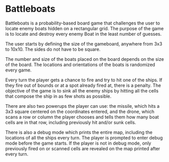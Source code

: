 # Battleboats

Battleboats is a probability-based board game that challenges the user to locate enemy boats hidden on a rectangular grid. The purpose of the game is to locate and destroy every enemy Boat in the least number of guesses.

The user starts by defining the size of the gameboard, anywhere from 3x3 to 10x10. The sides do not have to be square. 

The number and size of the boats placed on the board depends on the size of the board. The locations and orientations of the boats is randomized every game.

Every turn the player gets a chance to fire and try to hit one of the ships. If they fire out of bounds or at a spot already fired at, there is a penalty. The objective of the game is to sink all the enemy ships by hitting all the cells that compose the ship in as few shots as possible.

There are also two powerups the player can use: the missile, which hits a 3x3 square centered on the coordinates entered, and the drone, which scans a row or column the player chooses and tells them how many boat cells are in that row, including previously hit and/or sunk cells.

There is also a debug mode which prints the entire map, including the locations of all the ships every turn. The player is prompted to enter debug mode before the game starts. If the player is not in debug mode, only previously fired on or scanned cells are revealed on the map printed after every turn.
